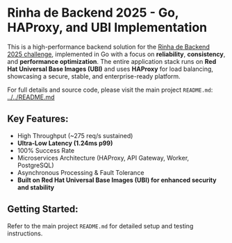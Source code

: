 # Rinha de Backend 2025 - Go, HAProxy, and UBI Implementation

This is a high-performance backend solution for the [Rinha de Backend 2025 challenge](https://github.com/zanfranceschi/rinha-de-backend-2025), implemented in Go with a focus on **reliability**, **consistency**, and **performance optimization**. The entire application stack runs on **Red Hat Universal Base Images (UBI)** and uses **HAProxy** for load balancing, showcasing a secure, stable, and enterprise-ready platform.

For full details and source code, please visit the main project `README.md`:
[../../README.md](../../README.md)

## Key Features:
- High Throughput (~275 req/s sustained)
- **Ultra-Low Latency (1.24ms p99)**
- 100% Success Rate
- Microservices Architecture (HAProxy, API Gateway, Worker, PostgreSQL)
- Asynchronous Processing & Fault Tolerance
- **Built on Red Hat Universal Base Images (UBI) for enhanced security and stability**

## Getting Started:
Refer to the main project `README.md` for detailed setup and testing instructions.
